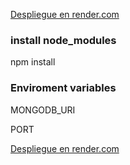 [Despliegue en  render.com](./src//public/task-node.PNG)

### install node_modules

npm install

### Enviroment variables

MONGODB_URI 

PORT 

[Despliegue en  render.com](https://pipe-node.onrender.com/)
